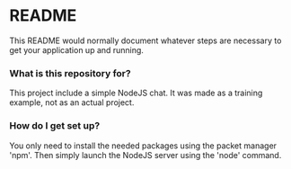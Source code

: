 # README #

This README would normally document whatever steps are necessary to get your application up and running.

### What is this repository for? ###

This project include a simple NodeJS chat.
It was made as a training example, not as an actual project.

### How do I get set up? ###

You only need to install the needed packages using the packet manager 'npm'.
Then simply launch the NodeJS server using the 'node' command.